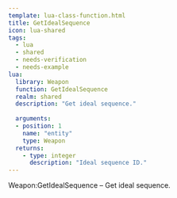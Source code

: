 ```yaml
---
template: lua-class-function.html
title: GetIdealSequence
icon: lua-shared
tags:
  - lua
  - shared
  - needs-verification
  - needs-example
lua:
  library: Weapon
  function: GetIdealSequence
  realm: shared
  description: "Get ideal sequence."
  
  arguments:
  - position: 1
    name: "entity"
    type: Weapon
  returns:
    - type: integer
      description: "Ideal sequence ID."
---
```


<div class="lua__search__keywords">
Weapon:GetIdealSequence &#x2013; Get ideal sequence.
</div>
